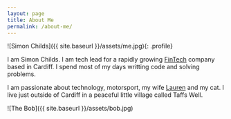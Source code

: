```yaml
---
layout: page
title: About Me
permalink: /about-me/
---
```


![Simon Childs]({{ site.baseurl }}/assets/me.jpg){: .profile}

I am Simon Childs. I am tech lead for a rapidly growing [FinTech](http://www.ndrc.ie/2014/03/fintech/) company based in Cardiff. I spend most of my days writting code and solving problems.

I am passionate about technology, motorsport, my wife [Lauren](https://www.pinterest.com/lozchilds/) and my cat. I live just outside of Cardiff in a peaceful little village called Taffs Well.

![The Bob]({{ site.baseurl }}/assets/bob.jpg)

